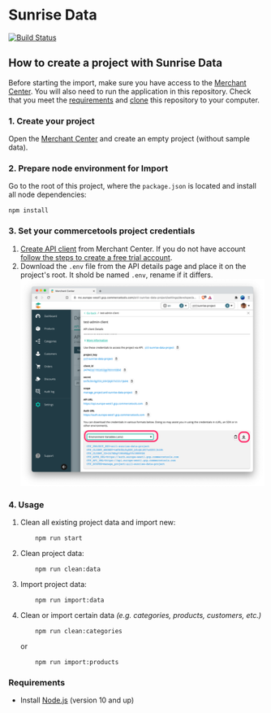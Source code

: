 # Sunrise Data

[![Build Status](https://travis-ci.org/commercetools/commercetools-sunrise-data.svg?branch=master)](https://travis-ci.org/commercetools/commercetools-sunrise-data)

## How to create a project with Sunrise Data

Before starting the import, make sure you have access to the [Merchant Center](https://mc.commercetools.com). You will also need to run the application in this repository. Check that you meet the [requirements](#requirements) and [clone](https://help.github.com/articles/cloning-a-repository/) this repository to your computer.

### 1. Create your project

Open the [Merchant Center](https://mc.commercetools.com) and create an empty project (without sample data).

### 2. Prepare node environment for Import

Go to the root of this project, where the `package.json` is located and install all node dependencies:

```
npm install
```

### 3. Set your commercetools project credentials

1. [Create API client](https://docs.commercetools.com/tutorials/getting-started#creating-an-api-client) from Merchant Center. If you do not have account [follow the steps to create a free trial account](https://docs.commercetools.com/tutorials/getting-started#first-steps).
2. Download the `.env` file from the API details page and place it on the project's root. It shold be named `.env`, rename if it differs.
![Client credential in dot env file ](img/client-credentails-in-dotenv.png)

### 4. Usage

1. Clean all existing project data and import new:

    ```
        npm run start
    ```

2. Clean project data:

    ```
        npm run clean:data
    ```

3. Import project data:

    ```
        npm run import:data
    ```

4. Clean or import certain data *(e.g. categories, products, customers, etc.)*

    ```
        npm run clean:categories
    ```

    or

    ```
        npm run import:products
    ```

### Requirements

- Install [Node.js](https://nodejs.org/en/download/) (version 10 and up)
